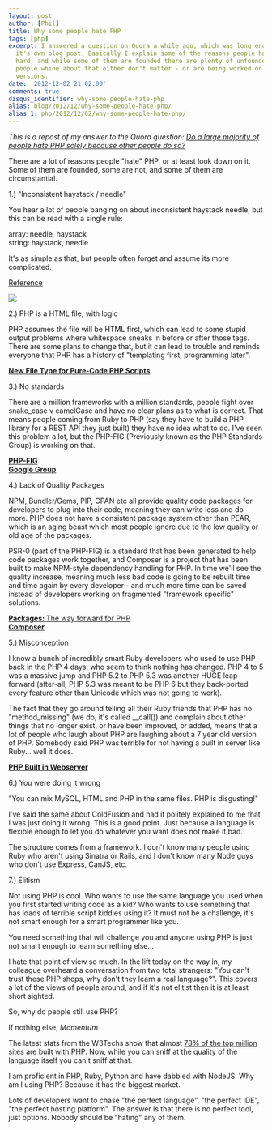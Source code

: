 ```yaml
---
layout: post
author: [Phil]
title: Why some people hate PHP
tags: [php]
excerpt: I answered a question on Quora a while ago, which was long enough to deserve
  it's own blog post. Basically I explain some of the reasons people hate on PHP so
  hard, and while some of them are founded there are plenty of unfounded reasons that
  people whine about that either don't matter - or are being worked on for future
  versions.
date: '2012-12-02 21:02:00'
comments: true
disqus_identifier: why-some-people-hate-php
alias: blog/2012/12/why-some-people-hate-php/
alias_1: php/2012/12/02/why-some-people-hate-php/
---
```


_This is a repost of my answer to the Quora question: [Do a large majority of people hate PHP solely because other people do so?](http://www.quora.com/Do-a-large-majority-of-people-hate-PHP-solely-because-other-people-do-so)_

There are a lot of reasons people "hate" PHP, or at least look down on it. Some of them are founded, some are not, and some of them are circumstantial.

1.) "Inconsistent haystack / needle"

You hear a lot of people banging on about inconsistent haystack needle, but this can be read with a single rule:

array: needle, haystack<br>string: haystack, needle

It's as simple as that, but people often forget and assume its more complicated.

<u>Reference</u>

<img src="http://qph.cf.quoracdn.net/main-qimg-fa201f1217c396cd88685d386714c5d7" master_src="http://qph.cf.quoracdn.net/main-qimg-8cff392ef81d828c05e4437d195332db" master_w="1680" master_h="1050" />

2.) PHP is a HTML file, with logic

PHP assumes the file will be HTML first, which can lead to some stupid output problems where whitespace sneaks in before or after those <?php ?> tags. There are some plans to change that, but it can lead to trouble and reminds everyone that PHP has a history of "templating first, programming later".


<b>[New File Type for Pure-Code PHP Scripts](https://wiki.php.net/rfc/phpp)</b>

3.) No standards

There are a million frameworks with a million standards, people fight over snake_case v camelCase and have no clear plans as to what is correct. That means people coming from Ruby to PHP (say they have to build a PHP library for a REST API they just built) they have no idea what to do. I've seen this problem a lot, but the PHP-FIG (Previously known as the PHP Standards Group) is working on that.

<b>[PHP-FIG](https://github.com/php-fig/fig-standards)</b><br><b>[Google Group](https://groups.google.com/group/php-standards)</b>

4.) Lack of Quality Packages

NPM, Bundler/Gems, PIP, CPAN etc all provide quality code packages for developers to plug into their code, meaning they can write less and do more. PHP does not have a consistent package system other than PEAR, which is an aging beast which most people ignore due to the low quality or old age of the packages.

PSR-0 (part of the PHP-FIG) is a standard that has been generated to help code packages work together, and Composer is a project that has been built to make NPM-style dependency handling for PHP. In time we'll see the quality increase, meaning much less bad code is going to be rebuilt time and time again by every developer - and much more time can be saved instead of developers working on fragmented "framework specific" solutions.

[<b>Packages: </b>The way forward for PHP](/blog/2012/03/packages-the-way-forward-for-php)<br><b>[Composer](http://getcomposer.org)</b>

5.) Misconception

I know a bunch of incredibly smart Ruby developers who used to use PHP back in the PHP 4 days, who seem to think nothing has changed. PHP 4 to 5 was a massive jump and PHP 5.2 to PHP 5.3 was another HUGE leap forward (after-all, PHP 5.3 was meant to be PHP 6 but they back-ported every feature other than Unicode which was not going to work).

The fact that they go around telling all their Ruby friends that PHP has no "method_missing" (we do, it's called __call()) and complain about other things that no longer exist, or have been improved, or added, means that a lot of people who laugh about PHP are laughing about a 7 year old version of PHP. Somebody said PHP was terrible for not having a built in server like Ruby... well it does.

<b>[PHP Built in Webserver](http://php.net/manual/en/features.commandline.webserver.php)</b>

6.) You were doing it wrong

"You can mix MySQL, HTML and PHP in the same files. PHP is disgusting!"

I've said the same about ColdFusion and had it politely explained to me that I was just doing it wrong. This is a good point. Just because a language is flexible enough to let you do whatever you want does not make it bad.

The structure comes from a framework. I don't know many people using Ruby who aren't using Sinatra or Rails, and I don't know many Node guys who don't use Express, CanJS, etc.

7.) Elitism

Not using PHP is cool. Who wants to use the same language you used when you first started writing code as a kid? Who wants to use something that has loads of terrible script kiddies using it? It must not be a challenge, it's not smart enough for a smart programmer like you.

You need something that will challenge you and anyone using PHP is just not smart enough to learn something else...

I hate that point of view so much. In the lift today on the way in, my colleague overheard a conversation from two total strangers: "You can't trust these PHP shops, why don't they learn a real language?". This covers a lot of the views of people around, and if it's not elitist then it is at least short sighted.

So, why do people still use PHP?

If nothing else; <i>Momentum</i>

The latest stats from the W3Techs show that almost [78% of the top million sites are built with PHP]. Now, while you can sniff at the quality of the language itself you can't sniff at that.

I am proficient in PHP, Ruby, Python and have dabbled with NodeJS. Why am I using PHP? Because it has the biggest market.

Lots of developers want to chase "the perfect language", "the perfect IDE", "the perfect hosting platform". The answer is that there is no perfect tool, just options. Nobody should be "hating" any of them.

[78% of the top million sites are built with PHP]: http://w3techs.com/technologies/overview/programming_language/all
